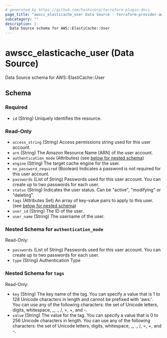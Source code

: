 ```yaml
---
# generated by https://github.com/hashicorp/terraform-plugin-docs
page_title: "awscc_elasticache_user Data Source - terraform-provider-awscc"
subcategory: ""
description: |-
  Data Source schema for AWS::ElastiCache::User
---
```


# awscc_elasticache_user (Data Source)

Data Source schema for AWS::ElastiCache::User



<!-- schema generated by tfplugindocs -->
## Schema

### Required

- `id` (String) Uniquely identifies the resource.

### Read-Only

- `access_string` (String) Access permissions string used for this user account.
- `arn` (String) The Amazon Resource Name (ARN) of the user account.
- `authentication_mode` (Attributes) (see [below for nested schema](#nestedatt--authentication_mode))
- `engine` (String) The target cache engine for the user.
- `no_password_required` (Boolean) Indicates a password is not required for this user account.
- `passwords` (List of String) Passwords used for this user account. You can create up to two passwords for each user.
- `status` (String) Indicates the user status. Can be "active", "modifying" or "deleting".
- `tags` (Attributes Set) An array of key-value pairs to apply to this user. (see [below for nested schema](#nestedatt--tags))
- `user_id` (String) The ID of the user.
- `user_name` (String) The username of the user.

<a id="nestedatt--authentication_mode"></a>
### Nested Schema for `authentication_mode`

Read-Only:

- `passwords` (List of String) Passwords used for this user account. You can create up to two passwords for each user.
- `type` (String) Authentication Type


<a id="nestedatt--tags"></a>
### Nested Schema for `tags`

Read-Only:

- `key` (String) The key name of the tag. You can specify a value that is 1 to 128 Unicode characters in length and cannot be prefixed with 'aws:'. You can use any of the following characters: the set of Unicode letters, digits, whitespace, _, ., /, =, +, and -.
- `value` (String) The value for the tag. You can specify a value that is 0 to 256 Unicode characters in length. You can use any of the following characters: the set of Unicode letters, digits, whitespace, _, ., /, =, +, and -.
